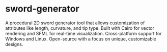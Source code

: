 # sword-generator
A procedural 2D sword generator tool that allows customization of attributes like length, curvature, and tip type. Built with Cairo for vector rendering and SFML for real-time visualization. Cross-platform support for Windows and Linux. Open-source with a focus on unique, customizable designs.
